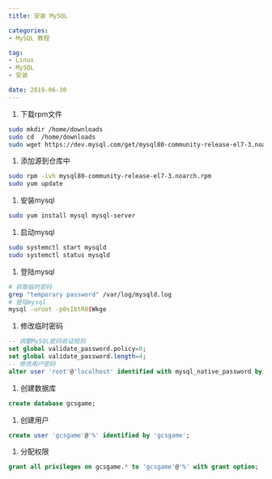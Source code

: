 ```yaml
---
title: 安装 MySQL

categories:
- MySQL 教程

tag:
- Linux
- MySQL
- 安装

date: 2019-06-30
---
```


1. 下载rpm文件
```bash
sudo mkdir /home/downloads
sudo cd  /home/downloads
sudo wget https://dev.mysql.com/get/mysql80-community-release-el7-3.noarch.rpm
```

1. 添加源到仓库中
```bash
sudo rpm -ivh mysql80-community-release-el7-3.noarch.rpm
sudo yum update
```

1. 安装mysql
```bash
sudo yum install mysql mysql-server
```

1. 启动mysql
```bash
sudo systemctl start mysqld
sudo systemctl status mysqld
```
1. 登陆mysql
```bash
# 获取临时密码
grep "temporary password" /var/log/mysqld.log
# 登陆mysql
mysql -uroot -p0sIbtR0(Wkge
```
1. 修改临时密码
```sql
-- 调整MySQL密码验证规则
set global validate_password.policy=0;
set global validate_password.length=4;
-- 修改用户密码
alter user 'root'@'localhost' identified with mysql_native_password by '123456';
```
1. 创建数据库
```sql
create database gcsgame;
```
1. 创建用户
```sql
create user 'gcsgame'@'%' identified by 'gcsgame';
```
1. 分配权限
```sql
grant all privileges on gcsgame.* to 'gcsgame'@'%' with grant option;
```